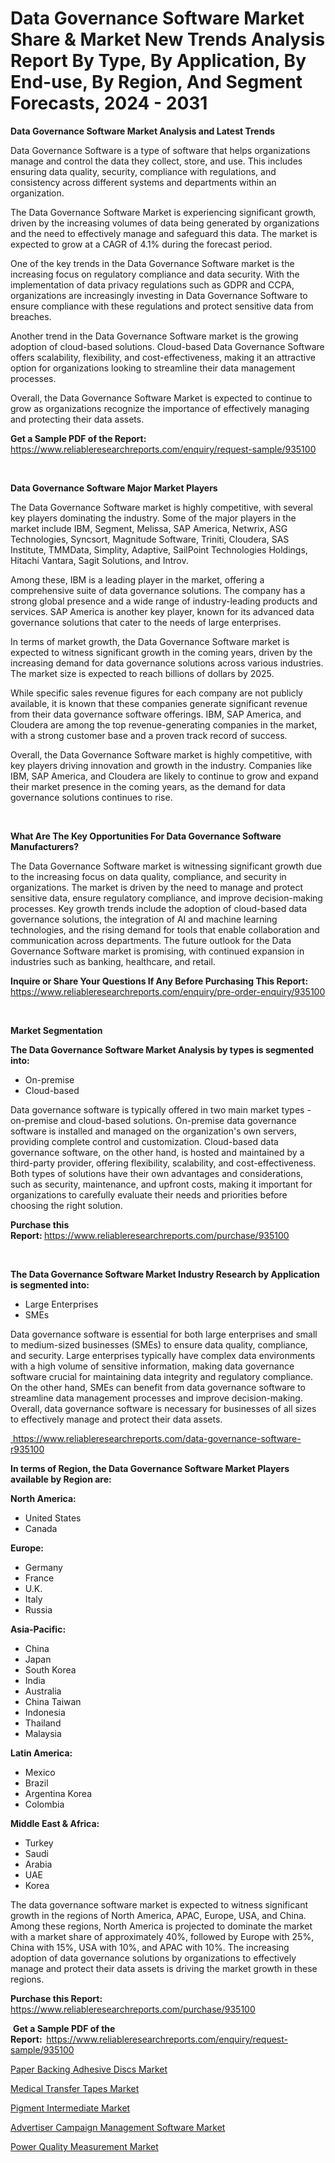 <p><h1>Data Governance Software Market Share & Market New Trends Analysis Report By Type, By Application, By End-use, By Region, And Segment Forecasts, 2024 - 2031</h1></p><p><strong>Data Governance Software Market Analysis and Latest Trends</strong></p>
<p><p>Data Governance Software is a type of software that helps organizations manage and control the data they collect, store, and use. This includes ensuring data quality, security, compliance with regulations, and consistency across different systems and departments within an organization.</p><p>The Data Governance Software Market is experiencing significant growth, driven by the increasing volumes of data being generated by organizations and the need to effectively manage and safeguard this data. The market is expected to grow at a CAGR of 4.1% during the forecast period.</p><p>One of the key trends in the Data Governance Software market is the increasing focus on regulatory compliance and data security. With the implementation of data privacy regulations such as GDPR and CCPA, organizations are increasingly investing in Data Governance Software to ensure compliance with these regulations and protect sensitive data from breaches.</p><p>Another trend in the Data Governance Software market is the growing adoption of cloud-based solutions. Cloud-based Data Governance Software offers scalability, flexibility, and cost-effectiveness, making it an attractive option for organizations looking to streamline their data management processes.</p><p>Overall, the Data Governance Software Market is expected to continue to grow as organizations recognize the importance of effectively managing and protecting their data assets.</p></p>
<p><strong>Get a Sample PDF of the Report:&nbsp;</strong> <a href="https://www.reliableresearchreports.com/enquiry/request-sample/935100">https://www.reliableresearchreports.com/enquiry/request-sample/935100</a></p>
<p>&nbsp;</p>
<p><strong>Data Governance Software Major Market Players</strong></p>
<p><p>The Data Governance Software market is highly competitive, with several key players dominating the industry. Some of the major players in the market include IBM, Segment, Melissa, SAP America, Netwrix, ASG Technologies, Syncsort, Magnitude Software, Triniti, Cloudera, SAS Institute, TMMData, Simplity, Adaptive, SailPoint Technologies Holdings, Hitachi Vantara, Sagit Solutions, and Introv.</p><p>Among these, IBM is a leading player in the market, offering a comprehensive suite of data governance solutions. The company has a strong global presence and a wide range of industry-leading products and services. SAP America is another key player, known for its advanced data governance solutions that cater to the needs of large enterprises.</p><p>In terms of market growth, the Data Governance Software market is expected to witness significant growth in the coming years, driven by the increasing demand for data governance solutions across various industries. The market size is expected to reach billions of dollars by 2025.</p><p>While specific sales revenue figures for each company are not publicly available, it is known that these companies generate significant revenue from their data governance software offerings. IBM, SAP America, and Cloudera are among the top revenue-generating companies in the market, with a strong customer base and a proven track record of success.</p><p>Overall, the Data Governance Software market is highly competitive, with key players driving innovation and growth in the industry. Companies like IBM, SAP America, and Cloudera are likely to continue to grow and expand their market presence in the coming years, as the demand for data governance solutions continues to rise.</p></p>
<p>&nbsp;</p>
<p><strong>What Are The Key Opportunities For Data Governance Software Manufacturers?</strong></p>
<p><p>The Data Governance Software market is witnessing significant growth due to the increasing focus on data quality, compliance, and security in organizations. The market is driven by the need to manage and protect sensitive data, ensure regulatory compliance, and improve decision-making processes. Key growth trends include the adoption of cloud-based data governance solutions, the integration of AI and machine learning technologies, and the rising demand for tools that enable collaboration and communication across departments. The future outlook for the Data Governance Software market is promising, with continued expansion in industries such as banking, healthcare, and retail.</p></p>
<p><strong>Inquire or Share Your Questions If Any Before Purchasing This Report:</strong> <a href="https://www.reliableresearchreports.com/enquiry/pre-order-enquiry/935100">https://www.reliableresearchreports.com/enquiry/pre-order-enquiry/935100</a></p>
<p>&nbsp;</p>
<p><strong>Market Segmentation</strong></p>
<p><strong>The Data Governance Software Market Analysis by types is segmented into:</strong></p>
<p><ul><li>On-premise</li><li>Cloud-based</li></ul></p>
<p><p>Data governance software is typically offered in two main market types - on-premise and cloud-based solutions. On-premise data governance software is installed and managed on the organization's own servers, providing complete control and customization. Cloud-based data governance software, on the other hand, is hosted and maintained by a third-party provider, offering flexibility, scalability, and cost-effectiveness. Both types of solutions have their own advantages and considerations, such as security, maintenance, and upfront costs, making it important for organizations to carefully evaluate their needs and priorities before choosing the right solution.</p></p>
<p><strong>Purchase this Report:&nbsp;</strong><a href="https://www.reliableresearchreports.com/purchase/935100">https://www.reliableresearchreports.com/purchase/935100</a></p>
<p>&nbsp;</p>
<p><strong>The Data Governance Software Market Industry Research by Application is segmented into:</strong></p>
<p><ul><li>Large Enterprises</li><li>SMEs</li></ul></p>
<p><p>Data governance software is essential for both large enterprises and small to medium-sized businesses (SMEs) to ensure data quality, compliance, and security. Large enterprises typically have complex data environments with a high volume of sensitive information, making data governance software crucial for maintaining data integrity and regulatory compliance. On the other hand, SMEs can benefit from data governance software to streamline data management processes and improve decision-making. Overall, data governance software is necessary for businesses of all sizes to effectively manage and protect their data assets.</p></p>
<p><a href="https://www.reliableresearchreports.com/data-governance-software-r935100">&nbsp;https://www.reliableresearchreports.com/data-governance-software-r935100</a></p>
<p><strong>In terms of Region, the Data Governance Software Market Players available by Region are:</strong></p>
<p>
    <p> <strong> North America: </strong>
        <ul>
            <li>United States</li>
            <li>Canada</li>
        </ul>
        </p> 
    <p> <strong> Europe: </strong>
        <ul>
            <li>Germany</li>
            <li>France</li>
            <li>U.K.</li>
            <li>Italy</li>
            <li>Russia</li>
        </ul>
        </p> 
    <p> <strong> Asia-Pacific: </strong>
        <ul>
            <li>China</li>
            <li>Japan</li>
            <li>South Korea</li>
            <li>India</li>
            <li>Australia</li>
            <li>China Taiwan</li>
            <li>Indonesia</li>
            <li>Thailand</li>
            <li>Malaysia</li>
        </ul>
        </p> 
    <p> <strong> Latin America: </strong>
        <ul>
            <li>Mexico</li>
            <li>Brazil</li>
            <li>Argentina Korea</li>
            <li>Colombia</li>
        </ul>
        </p> 
    <p> <strong> Middle East & Africa: </strong>
        <ul>
            <li>Turkey</li>
            <li>Saudi</li>
            <li>Arabia</li>
            <li>UAE</li>
            <li>Korea</li>
        </ul>
    </p>
    </p>
<p><p>The data governance software market is expected to witness significant growth in the regions of North America, APAC, Europe, USA, and China. Among these regions, North America is projected to dominate the market with a market share of approximately 40%, followed by Europe with 25%, China with 15%, USA with 10%, and APAC with 10%. The increasing adoption of data governance solutions by organizations to effectively manage and protect their data assets is driving the market growth in these regions.</p></p>
<p><strong>Purchase this Report: </strong><a href="https://www.reliableresearchreports.com/purchase/935100">https://www.reliableresearchreports.com/purchase/935100</a></p>
<p>&nbsp;<strong>Get a Sample PDF of the Report:&nbsp;&nbsp;</strong><a href="https://www.reliableresearchreports.com/enquiry/request-sample/935100">https://www.reliableresearchreports.com/enquiry/request-sample/935100</a></p>
<p><strong></strong></p>
<p><p><a href="https://www.linkedin.com/pulse/paper-backing-adhesive-discs-market-forecasts-insight-dial-bderf?trackingId=DDar4zu1TiykXsBFwiJubw%3D%3D">Paper Backing Adhesive Discs Market</a></p><p><a href="https://www.linkedin.com/pulse/global-medical-transfer-tapes-market-product-type-application-ey8wf?trackingId=iCPhcw8xRm2X4%2Fva%2F2riOQ%3D%3D">Medical Transfer Tapes Market</a></p><p><a href="https://github.com/Krdamani25/Market-Research-Report-List-1/blob/main/pigment-intermediate-market.md">Pigment Intermediate Market</a></p><p><a href="https://github.com/lizaRempel/Market-Research-Report-List-1/blob/main/advertiser-campaign-management-software-market.md">Advertiser Campaign Management Software Market</a></p><p><a href="https://github.com/ohumlzho95/Market-Research-Report-List-1/blob/main/power-quality-measurement-market.md">Power Quality Measurement Market</a></p></p>